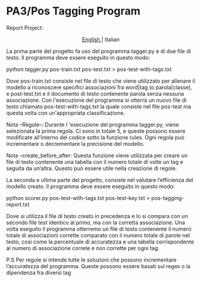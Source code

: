 # PA3/Pos Tagging Program
Report Project:
<p align = "center">
  <a href = "https://github.com/romerotac/PA3"> English </a>|
  <span>Italian</span>
</*>

La prima parte del progetto fa uso del programma tagger.py e di due file di testo.
Il programma deve essere eseguito in questo modo:

python tagger.py pos-train.txt pos-test.txt > pos-test-with-tags.txt

Dove pos-train.txt consiste nel file di testo che viene utilizzato per allenare il modello a riconoscere specifici associazioni fra word|tag (o parola|classe), e post-test.txt e il documento di testo contenente parola senza nessuna associazione. Con l'esecuzione del programma si otterrà un nuovo file di testo chiamato pos-test-with-tags.txt la quale consiste nel file pos-test ma questa volta con un'appropriata classificazione.

Nota –Regole–:
Durante l 'esecuzione del programma tagger.py, viene selezionata la prima regola. Ci sono in totale 5, e queste possono essere modificate all’interno del codice sotto la funzione rules. Ogni regola può incrementare o decrementare la precisione del modello.

Nota –create_before_after:
Questa funzione viene utilizzata per creare un file di testo contenente una tabella con il numero totale di volte un tag e seguita da un’altra. Questo può essere utile nella creazione di regole.

La seconda e ultima parte del progetto, consiste nel valutare l’efficienza del modello creato.
Il programma deve essere eseguito in questo modo:

python scorer.py pos-test-with-tags.txt pos-test-key.txt > pos-tagging-report.txt

Dove si utilizza il file di testo creato in precedenza e lo si compara con un secondo file test identico al primo, ma con la corretta associazione. Una volta eseguito il programma otterremo un file di testo contenente il numero totale di associazioni corrette comparato con il numero totale di parole nel testo, così come la percentuale di accuratezza e una tabella corrispondente al numero di associazione correte e non corrette per ogni tag.

P.S Per regole si intende tutte le soluzioni che possono incrementare l’accuratezza del programma. Queste possono essere basati sul regex o la dipendenza fra diversi tag


